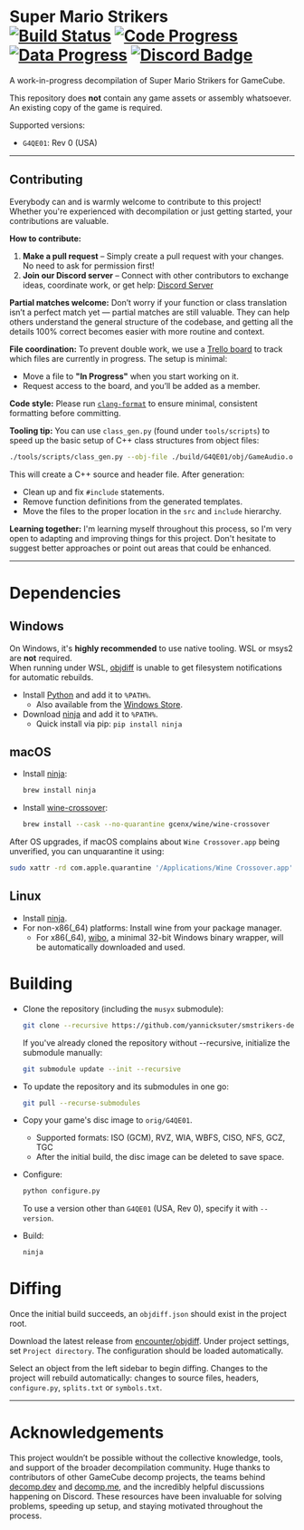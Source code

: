 Super Mario Strikers  
[![Build Status]][actions] [![Code Progress]][progress] [![Data Progress]][progress] [![Discord Badge]][discord]
=============

<!--
Replace with your repository's URL.
-->
[Build Status]: https://github.com/yannicksuter/smstrikers-decomp/actions/workflows/build.yml/badge.svg
[actions]: https://github.com/yannicksuter/smstrikers-decomp/actions/workflows/build.yml
<!--
decomp.dev progress badges
See https://decomp.dev/api for an API overview.
-->
[Code Progress]: https://decomp.dev/yannicksuter/smstrikers-decomp.svg?mode=shield&measure=code&label=Code
[Data Progress]: https://decomp.dev/yannicksuter/smstrikers-decomp.svg?mode=shield&measure=data&label=Data
[progress]: https://decomp.dev/yannicksuter/smstrikers-decomp
<!--
Replace with your Discord server's ID and invite URL.
-->
[Discord Badge]: https://img.shields.io/discord/727908905392275526?color=%237289DA&logo=discord&logoColor=%23FFFFFF
[discord]: https://discord.gg/hKx3FJJgrV

A work-in-progress decompilation of Super Mario Strikers for GameCube.

This repository does **not** contain any game assets or assembly whatsoever. An existing copy of the game is required.

Supported versions:

- `G4QE01`: Rev 0 (USA)

---

## Contributing

Everybody can and is warmly welcome to contribute to this project! Whether you're experienced with decompilation or just getting started, your contributions are valuable.

**How to contribute:**

1. **Make a pull request** – Simply create a pull request with your changes. No need to ask for permission first!
2. **Join our Discord server** – Connect with other contributors to exchange ideas, coordinate work, or get help: [Discord Server](https://discord.gg/hKx3FJJgrV)

**Partial matches welcome:**
Don’t worry if your function or class translation isn’t a perfect match yet — partial matches are still valuable. They can help others understand the general structure of the codebase, and getting all the details 100% correct becomes easier with more routine and context.

**File coordination:**
To prevent double work, we use a [Trello board](https://trello.com/b/dGvF3W3v/super-mario-striker) to track which files are currently in progress.
The setup is minimal:

* Move a file to **"In Progress"** when you start working on it.
* Request access to the board, and you’ll be added as a member.

**Code style:**
Please run [`clang-format`](https://clang.llvm.org/docs/ClangFormat.html) to ensure minimal, consistent formatting before committing.

**Tooling tip:**
You can use `class_gen.py` (found under `tools/scripts`) to speed up the basic setup of C++ class structures from object files:

```bash
./tools/scripts/class_gen.py --obj-file ./build/G4QE01/obj/GameAudio.o
```

This will create a C++ source and header file. After generation:

* Clean up and fix `#include` statements.
* Remove function definitions from the generated templates.
* Move the files to the proper location in the `src` and `include` hierarchy.

**Learning together:**
I'm learning myself throughout this process, so I'm very open to adapting and improving things for this project. Don't hesitate to suggest better approaches or point out areas that could be enhanced.

---

Dependencies
============

Windows
--------

On Windows, it's **highly recommended** to use native tooling. WSL or msys2 are **not** required.  
When running under WSL, [objdiff](#diffing) is unable to get filesystem notifications for automatic rebuilds.

- Install [Python](https://www.python.org/downloads/) and add it to `%PATH%`.
  - Also available from the [Windows Store](https://apps.microsoft.com/store/detail/python-311/9NRWMJP3717K).
- Download [ninja](https://github.com/ninja-build/ninja/releases) and add it to `%PATH%`.
  - Quick install via pip: `pip install ninja`

macOS
------

- Install [ninja](https://github.com/ninja-build/ninja/wiki/Pre-built-Ninja-packages):

  ```sh
  brew install ninja
  ```

- Install [wine-crossover](https://github.com/Gcenx/homebrew-wine):

  ```sh
  brew install --cask --no-quarantine gcenx/wine/wine-crossover
  ```

After OS upgrades, if macOS complains about `Wine Crossover.app` being unverified, you can unquarantine it using:

```sh
sudo xattr -rd com.apple.quarantine '/Applications/Wine Crossover.app'
```

Linux
------

- Install [ninja](https://github.com/ninja-build/ninja/wiki/Pre-built-Ninja-packages).
- For non-x86(_64) platforms: Install wine from your package manager.
  - For x86(_64), [wibo](https://github.com/decompals/wibo), a minimal 32-bit Windows binary wrapper, will be automatically downloaded and used.

Building
========

- Clone the repository (including the `musyx` submodule):

  ```sh
  git clone --recursive https://github.com/yannicksuter/smstrikers-decomp
  ```

  If you've already cloned the repository without --recursive, initialize the submodule manually:

  ```sh
  git submodule update --init --recursive
  ```

- To update the repository and its submodules in one go:

  ```sh
  git pull --recurse-submodules
  ```

- Copy your game's disc image to `orig/G4QE01`.
  - Supported formats: ISO (GCM), RVZ, WIA, WBFS, CISO, NFS, GCZ, TGC
  - After the initial build, the disc image can be deleted to save space.

- Configure:

  ```sh
  python configure.py
  ```

  To use a version other than `G4QE01` (USA, Rev 0), specify it with `--version`.

- Build:

  ```sh
  ninja
  ```

Diffing
=======

Once the initial build succeeds, an `objdiff.json` should exist in the project root.

Download the latest release from [encounter/objdiff](https://github.com/encounter/objdiff). Under project settings, set `Project directory`. The configuration should be loaded automatically.

Select an object from the left sidebar to begin diffing. Changes to the project will rebuild automatically: changes to source files, headers, `configure.py`, `splits.txt` or `symbols.txt`.

---

Acknowledgements
================

This project wouldn’t be possible without the collective knowledge, tools, and support of the broader decompilation community. Huge thanks to contributors of other GameCube decomp projects, the teams behind [decomp.dev](https://decomp.dev/) and [decomp.me](https://decomp.me/), and the incredibly helpful discussions happening on Discord. These resources have been invaluable for solving problems, speeding up setup, and staying motivated throughout the process.
